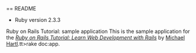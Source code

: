 == README
* Ruby version 2.3.3

Ruby on Rails Tutorial: sample application
         This is the sample application for the
         [*Ruby on Rails Tutorial:
         Learn Web Development with Rails*](http://www.railstutorial.org/)
         by [Michael Hartl](http://www.michaelhartl.com/).tt>rake doc:app</tt>.
